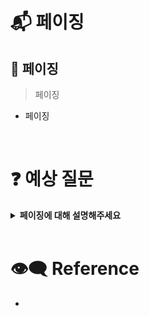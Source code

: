 # 📬 페이징


  ## 🌝 페이징

  > 페이징

  - 페이징

  <br>

  # ❓ 예상 질문

  <details>
    <summary><b>페이징에 대해 설명해주세요</b></summary>
    <div markdown="1">
    니가 해주세요
    </div>
  </details>


  <br>

  # 👁‍🗨 Reference

  - 

